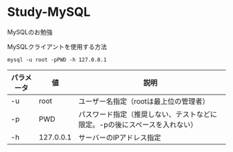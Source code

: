 # Study-MySQL
MySQLのお勉強

MySQLクライアントを使用する方法
```
mysql -u root -pPWD -h 127.0.0.1
```
パラメータ|値|説明
-|-|-
-u|root|ユーザー名指定（rootは最上位の管理者）
-p|PWD|パスワード指定（推奨しない、テストなどに限定。-pの後にスペースを入れない）
-h|127.0.0.1|サーバーのIPアドレス指定
